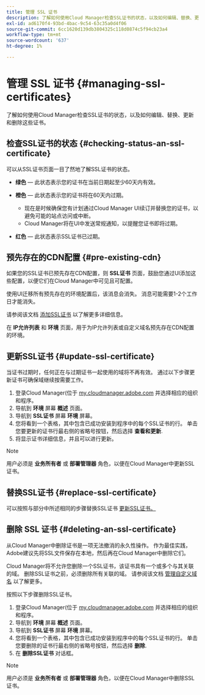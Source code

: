```yaml
---
title: 管理 SSL 证书
description: 了解如何使用Cloud Manager检查SSL证书的状态，以及如何编辑、替换、更新和删除这些证书。
exl-id: ad6170f4-93bd-4bac-9c54-63c35a0d4f06
source-git-commit: 6cc1620d139db3804325c118d0874c5f94cb23a4
workflow-type: tm+mt
source-wordcount: '637'
ht-degree: 1%

---
```


# 管理 SSL 证书 {#managing-ssl-certificates}

了解如何使用Cloud Manager检查SSL证书的状态，以及如何编辑、替换、更新和删除这些证书。

## 检查SSL证书的状态 {#checking-status-an-ssl-certificate}

可以从SSL证书页面一目了然地了解SSL证书的状态。

* **绿色**  — 此状态表示您的证书在当前日期起至少60天内有效。

* **橙色**  — 此状态表示您的证书将在60天内过期。
   * 现在是时候确保您有计划通过Cloud Manager UI续订并替换您的证书，以避免可能的站点访问或中断。
   * Cloud Manager将在UI中发送常规通知，以提醒您证书即将过期。

* **红色**  — 此状态表示SSL证书已过期。

## 预先存在的CDN配置 {#pre-existing-cdn}

如果您的SSL证书已预先存在CDN配置，则 **SSL证书** 页面，鼓励您通过UI添加这些配置，以便它们在Cloud Manager中可见且可配置。

使用UI迁移所有预先存在的环境配置后，该消息会消失。 消息可能需要1-2个工作日才能消失。

请参阅该文档 [添加SSL证书](/help/implementing/cloud-manager/managing-ssl-certifications/add-ssl-certificate.md) 以了解更多详细信息。

在 **IP允许列表** 和 **环境** 页面，用于为IP允许列表或自定义域名预先存在CDN配置的环境。

## 更新SSL证书 {#update-ssl-certificate}

当证书过期时，任何正在与过期证书一起使用的域将不再有效。 通过以下步骤更新证书可确保域继续按需要工作。

1. 登录Cloud Manager(位于 [my.cloudmanager.adobe.com](https://my.cloudmanager.adobe.com/) 并选择相应的组织和程序。
1. 导航到 **环境** 屏幕 **概述** 页面。
1. 导航到 **SSL证书** 屏幕 **环境** 屏幕。
1. 您将看到一个表格，其中包含已成功安装到程序中的每个SSL证书的行。 单击您要更新的证书行最右侧的省略号按钮，然后选择 **查看和更新**.
1. 将显示证书详细信息，并且可以进行更新。

>[!NOTE]
>
>用户必须是 **业务所有者** 或 **部署管理器** 角色，以便在Cloud Manager中更新SSL证书。

## 替换SSL证书 {#replace-ssl-certificate}

可以按照与部分中所述相同的步骤替换SSL证书 [更新SSL证书。](#update-ssl-certificate)

## 删除 SSL 证书 {#deleting-an-ssl-certificate}

从Cloud Manager中删除证书是一项无法撤消的永久性操作。 作为最佳实践，Adobe建议先将SSL文件保存在本地，然后再在Cloud Manager中删除它们。

Cloud Manager将不允许您删除一个SSL证书，该证书具有一个或多个与其关联的域。 删除SSL证书之前，必须删除所有关联的域。 请参阅该文档 [管理自定义域名](/help/implementing/cloud-manager/custom-domain-names/managing-custom-domain-names.md) 以了解更多。

按照以下步骤删除SSL证书。

1. 登录Cloud Manager(位于 [my.cloudmanager.adobe.com](https://my.cloudmanager.adobe.com/) 并选择相应的组织和程序。
1. 导航到 **环境** 屏幕 **概述** 页面。
1. 导航到 **SSL证书** 屏幕 **环境** 屏幕。
1. 您将看到一个表格，其中包含已成功安装到程序中的每个SSL证书的行。 单击您要删除的证书行最右侧的省略号按钮，然后选择 **删除**.
1. 在 **删除SSL证书** 对话框。

>[!NOTE]
>
>用户必须是 **业务所有者** 或 **部署管理器** 角色，以便在Cloud Manager中删除SSL证书。
